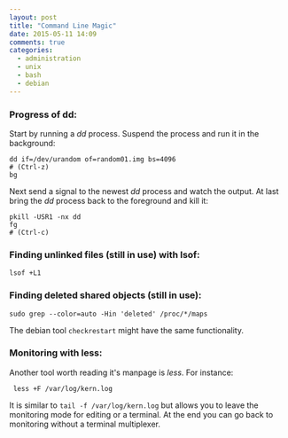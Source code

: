 ```yaml
---
layout: post
title: "Command Line Magic"
date: 2015-05-11 14:09
comments: true
categories:
  - administration
  - unix
  - bash
  - debian
---
```

### Progress of dd:
Start by running a _dd_ process. Suspend the process and run it in
the background:


    dd if=/dev/urandom of=random01.img bs=4096
    # (Ctrl-z)
    bg

Next send a signal to the newest _dd_ process and watch the output.
At last bring the _dd_ process back to the foreground and kill it:

    pkill -USR1 -nx dd
    fg
    # (Ctrl-c)

### Finding unlinked files (still in use) with lsof:

    lsof +L1

### Finding deleted shared objects (still in use):

    sudo grep --color=auto -Hin 'deleted' /proc/*/maps

The debian tool `checkrestart` might have the same functionality.

### Monitoring with less:
Another tool worth reading it's manpage is _less_. For instance:

     less +F /var/log/kern.log

It is similar to `tail -f /var/log/kern.log` but allows you to leave
the monitoring mode for editing or a terminal. At the end you can go
back to monitoring without a terminal multiplexer.

